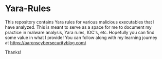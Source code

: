 # Yara-Rules
This repository contains Yara rules for various malicious executables that I have analyzed. This is meant to serve as a space for me to document my practice in malware analysis, Yara rules, IOC's, etc. Hopefully you can find some value in what I provide! You can follow along with my learning journey at https://aaronscybersecurityblog.com/

Thanks!


